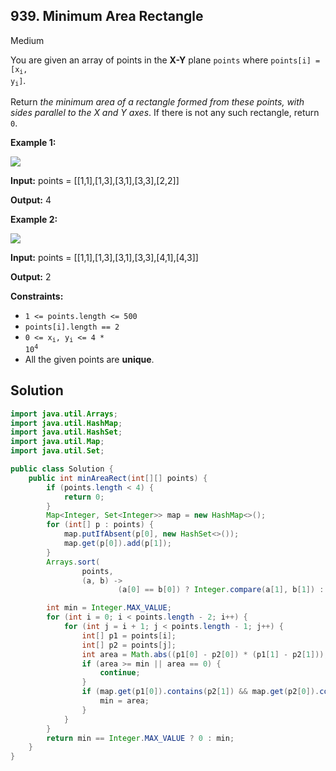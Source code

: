 ## 939\. Minimum Area Rectangle

Medium

You are given an array of points in the **X-Y** plane `points` where <code>points[i] = [x<sub>i</sub>, y<sub>i</sub>]</code>.

Return _the minimum area of a rectangle formed from these points, with sides parallel to the X and Y axes_. If there is not any such rectangle, return `0`.

**Example 1:**

![](https://assets.leetcode.com/uploads/2021/08/03/rec1.JPG)

**Input:** points = [[1,1],[1,3],[3,1],[3,3],[2,2]]

**Output:** 4

**Example 2:**

![](https://assets.leetcode.com/uploads/2021/08/03/rec2.JPG)

**Input:** points = [[1,1],[1,3],[3,1],[3,3],[4,1],[4,3]]

**Output:** 2

**Constraints:**

*   `1 <= points.length <= 500`
*   `points[i].length == 2`
*   <code>0 <= x<sub>i</sub>, y<sub>i</sub> <= 4 * 10<sup>4</sup></code>
*   All the given points are **unique**.

## Solution

```java
import java.util.Arrays;
import java.util.HashMap;
import java.util.HashSet;
import java.util.Map;
import java.util.Set;

public class Solution {
    public int minAreaRect(int[][] points) {
        if (points.length < 4) {
            return 0;
        }
        Map<Integer, Set<Integer>> map = new HashMap<>();
        for (int[] p : points) {
            map.putIfAbsent(p[0], new HashSet<>());
            map.get(p[0]).add(p[1]);
        }
        Arrays.sort(
                points,
                (a, b) ->
                        (a[0] == b[0]) ? Integer.compare(a[1], b[1]) : Integer.compare(a[0], b[0]));

        int min = Integer.MAX_VALUE;
        for (int i = 0; i < points.length - 2; i++) {
            for (int j = i + 1; j < points.length - 1; j++) {
                int[] p1 = points[i];
                int[] p2 = points[j];
                int area = Math.abs((p1[0] - p2[0]) * (p1[1] - p2[1]));
                if (area >= min || area == 0) {
                    continue;
                }
                if (map.get(p1[0]).contains(p2[1]) && map.get(p2[0]).contains(p1[1])) {
                    min = area;
                }
            }
        }
        return min == Integer.MAX_VALUE ? 0 : min;
    }
}
```